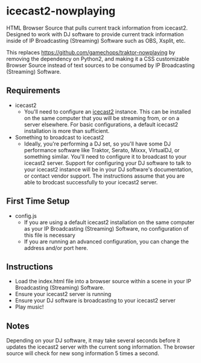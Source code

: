 # icecast2-nowplaying
HTML Browser Source that pulls current track information from icecast2. Designed to work with DJ software to provide current track information inside of IP Broadcasting (Streaming) Software such as OBS, Xsplit, etc.

This replaces https://github.com/gamechops/traktor-nowplaying by removing the dependency on Python2, and making it a CSS customizable Browser Source instead of text sources to be consumed by IP Broadcasting (Streaming) Software. 

## Requirements
* icecast2 
    * You'll need to configure an [icecast2](http://icecast.org/) instance. This can be installed on the same computer that you will be streaming from, or on a server elsewhere.  For basic configurations, a default icecast2 installation is more than sufficient. 
* Something to broadcast to icecast2
    * Ideally, you're performing a DJ set, so you'll have some DJ performance software like Traktor, Serato, Mixxx, VirtualDJ, or something similar.  You'll need to configure it to broadcast to your icecast2 server.  Support for configuring your DJ software to talk to your icecast2 instance will be in your DJ software's documentation, or contact vendor support.  The instructions assume that you are able to brodcast successfully to your icecast2 server.  

## First Time Setup
* config.js
    * If you are using a default icecast2 installation on the same computer as your IP Broadcasting (Streaming) Software, no configuration of this file is necessary
    * If you are running an advanced configuration, you can change the address and/or port here.  

## Instructions
* Load the index.html file into a browser source within a scene in your IP Broadcasting (Streaming) Software. 
* Ensure your icecast2 server is running
* Ensure your DJ software is broadcasting to your icecast2 server
* Play music!

## Notes
Depending on your DJ software, it may take several seconds before it updates the icecast2 server with the current song information.  The browser source will check for new song information 5 times a second. 
